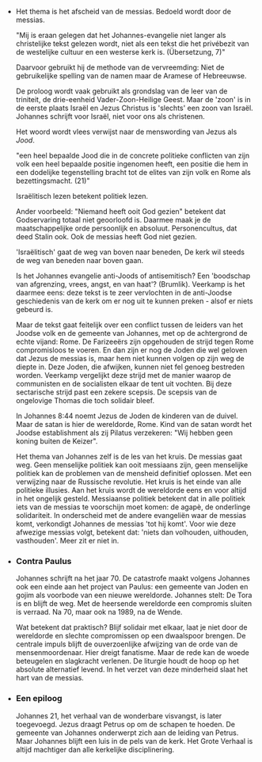 - Het thema is het afscheid van de messias. Bedoeld wordt door de messias.
  
  "Mij is eraan gelegen dat het Johannes-evangelie niet langer als christelijke tekst gelezen wordt, niet als een tekst die het privébezit van de westelijke cultuur en een westerse kerk is. (Übersetzung, 7)"
  
  Daarvoor gebruikt hij de methode van de vervreemding: Niet de gebruikelijke spelling van de namen maar de Aramese of Hebreeuwse.
  
  De proloog wordt vaak gebruikt als grondslag van de leer van de triniteit, de drie-eenheid Vader-Zoon-Heilige Geest. Maar de 'zoon' is in de eerste plaats Israël en Jezus Christus is 'slechts' een zoon van Israël. Johannes schrijft voor Israël, niet voor ons als christenen. 
  
  Het woord wordt vlees verwijst naar de menswording van Jezus als *Jood*. 
  
  "een heel bepaalde Jood die in de concrete politieke conflicten van zijn volk een heel bepaalde positie ingenomen heeft, een positie die hem in een dodelijke tegenstelling bracht tot de elites van zijn volk en Rome als bezettingsmacht. (21)"
  
  Israëlitisch lezen betekent politiek lezen. 
  
  Ander voorbeeld: "Niemand heeft ooit God gezien" betekent dat Godservaring totaal niet geoorloofd is. Daarmee maak je de maatschappelijke orde persoonlijk en absoluut. Personencultus, dat deed Stalin ook. Ook de messias heeft God niet gezien.
  
  'Israëlitisch' gaat de weg van boven naar beneden, De kerk wil steeds de weg van beneden naar boven gaan. 
  
  Is het Johannes evangelie anti-Joods of antisemitisch? Een 'boodschap van afgrenzing, vrees, angst, en van haat'? (Brumlik). Veerkamp is het daarmee eens: deze tekst is te zeer vervlochten in de anti-Joodse geschiedenis van de kerk om er nog uit te kunnen preken - alsof er niets gebeurd is. 
  
  Maar de tekst gaat feitelijk over een conflict tussen de leiders van het Joodse volk en de gemeente van Johannes, met op de achtergrond de echte vijand: Rome. De Farizeeërs zijn opgehouden de strijd tegen Rome compromisloos te voeren. En dan zijn er nog de Joden die wel geloven dat Jezus de messias is, maar hem niet kunnen volgen op zijn weg de diepte in. Deze Joden, die afwijken, kunnen niet fel genoeg bestreden worden. Veerkamp vergelijkt deze strijd met de manier waarop de communisten en de socialisten elkaar de tent uit vochten. Bij deze sectarische strijd past een zekere scepsis. De scepsis van de ongelovige Thomas die toch solidair bleef. 
  
  In Johannes 8:44 noemt Jezus de Joden de kinderen van de duivel. Maar de satan is hier de wereldorde, Rome. Kind van de satan wordt het Joodse establishment als zij Pilatus verzekeren: "Wij hebben geen koning buiten de Keizer". 
  
  Het thema van Johannes zelf is de les van het kruis. De messias gaat weg. Geen menselijke politiek kan ooit messiaans zijn, geen menselijke politiek kan de problemen van de mensheid definitief oplossen. Met een verwijzing naar de Russische revolutie. Het kruis  is het einde van alle politieke illusies. Aan het kruis wordt de wereldorde eens en voor altijd in het ongelijk gesteld. Messiaanse politiek betekent dat in alle politiek iets van de messias te voorschijn moet komen: de agapè, de onderlinge solidariteit. In onderscheid met de andere evangeliën waar de messias komt, verkondigt Johannes de messias 'tot hij komt'. Voor wie deze afwezige messias volgt, betekent dat: 'niets dan volhouden, uithouden,  vasthouden'. Meer zit er niet in.
- ### Contra Paulus
  Johannes schrijft na het jaar 70. De catastrofe maakt volgens Johannes ook een einde aan het project van Paulus: een gemeente van Joden en gojim als voorbode van een nieuwe wereldorde. Johannes stelt: De Tora is en blijft de weg. Met de heersende wereldorde een compromis sluiten is verraad. Na 70, maar ook na 1989, na de Wende.
  
  Wat betekent dat praktisch? Blijf solidair met elkaar, laat je niet door de wereldorde en slechte compromissen op een dwaalspoor brengen. De centrale impuls blijft de ouverzoenlijke afwijzing van de orde van de mensenmoordenaar. Hier dreigt fanatisme. Maar de rede kan de woede beteugelen en slagkracht verlenen. De liturgie houdt de hoop op het absolute alternatief levend. In het verzet van deze minderheid slaat het hart van de messias.
- ### Een epiloog
  Johannes 21, het verhaal van de wonderbare visvangst, is later toegevoegd. Jezus draagt Petrus op om de schapen te hoeden. De gemeente van Johannes onderwerpt zich aan de leiding van Petrus. Maar Johannes blijft een luis in de pels van de kerk. Het Grote Verhaal is altijd machtiger dan alle kerkelijke disciplinering.